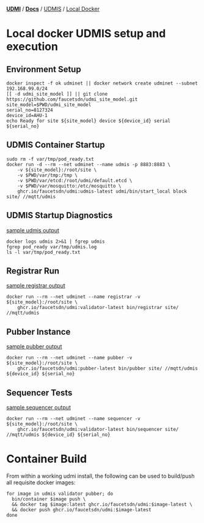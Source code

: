 [**UDMI**](../../) / [**Docs**](../) / [UDMIS](.) / [Local Docker](#)

# Local docker UDMIS setup and execution

## Environment Setup

```
docker inspect -f ok udminet || docker network create udminet --subnet 192.168.99.0/24
[[ -d udmi_site_model ]] || git clone https://github.com/faucetsdn/udmi_site_model.git
site_model=$PWD/udmi_site_model
serial_no=8127324
device_id=AHU-1
echo Ready for site ${site_model} device ${device_id} serial ${serial_no}
```

## UDMIS Container Startup

```
sudo rm -f var/tmp/pod_ready.txt
docker run -d --rm --net udminet --name udmis -p 8883:8883 \
    -v ${site_model}:/root/site \
    -v $PWD/var/tmp:/tmp \
    -v $PWD/var/etcd:/root/udmi/default.etcd \
    -v $PWD/var/mosquitto:/etc/mosquitto \
    ghcr.io/faucetsdn/udmi:udmis-latest udmi/bin/start_local block site/ //mqtt/udmis
```

## UDMIS Startup Diagnostics

[sample udmis output](udmis_output.md)

```
docker logs udmis 2>&1 | fgrep udmis
fgrep pod_ready var/tmp/udmis.log
ls -l var/tmp/pod_ready.txt
```

## Registrar Run

[sample registrar output](registrar_output.md)

```
docker run --rm --net udminet --name registrar -v ${site_model}:/root/site \
    ghcr.io/faucetsdn/udmi:validator-latest bin/registrar site/ //mqtt/udmis
```

## Pubber Instance

[sample pubber output](pubber_output.md)

```
docker run --rm --net udminet --name pubber -v ${site_model}:/root/site \
    ghcr.io/faucetsdn/udmi:pubber-latest bin/pubber site/ //mqtt/udmis ${device_id} ${serial_no}
```

## Sequencer Tests

[sample sequencer output](sequencer_output.md)

```
docker run --rm --net udminet --name sequencer -v ${site_model}:/root/site \
    ghcr.io/faucetsdn/udmi:validator-latest bin/sequencer site/ //mqtt/udmis ${device_id} ${serial_no}
```

# Container Build

From within a working udmi install, the following can be used to build/push all requisite docker images:

```
for image in udmis validator pubber; do
  bin/container $image push \
  && docker tag $image:latest ghcr.io/faucetsdn/udmi:$image-latest \
  && docker push ghcr.io/faucetsdn/udmi:$image-latest
done
```
